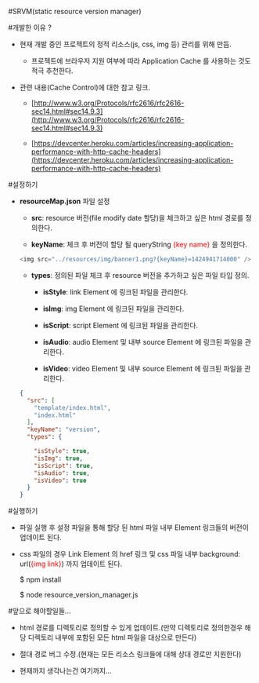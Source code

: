
#SRVM(static resource version manager)

#개발한 이유 ?

- 현재 개발 중인 프로젝트의 정적 리소스(js, css, img 등) 관리를 위해 만듬.

	- 프로젝트에 브라우저 지원 여부에 따라 Application Cache 를 사용하는 것도 적극 추천한다.

- 관련 내용(Cache Control)에 대한 참고 링크.

	- [http://www.w3.org/Protocols/rfc2616/rfc2616-sec14.html#sec14.9.3](http://www.w3.org/Protocols/rfc2616/rfc2616-sec14.html#sec14.9.3)

	- [https://devcenter.heroku.com/articles/increasing-application-performance-with-http-cache-headers](https://devcenter.heroku.com/articles/increasing-application-performance-with-http-cache-headers)

#설정하기

- **resourceMap.json** 파일 설정

	- **src**: resource 버전(file modify date 할당)을 체크하고 싶은 html 경로를 정의한다.

	- **keyName**: 체크 후 버전이 할당 될 queryString <span style="color:red">{key name}</span> 을 정의한다.
	```javascript
	<img src="../resources/img/banner1.png?{keyName}=1424941714000" />
	```
	- **types**: 정의된 파일 체크 후 resource 버전을 추가하고 싶은 파일 타입 정의.

		- **isStyle**: link Element 에 링크된 파일을 관리한다.

		- **isImg**: img Element 에 링크된 파일을 관리한다.

		- **isScript**: script Element 에 링크된 파일을 관리한다.

		- **isAudio**: audio Element 및 내부 source Element 에 링크된 파일을 관리한다.

		- **isVideo**: video Element 및 내부 source Element 에 링크된 파일을 관리한다.

	```json
	{
	  "src": [
		"template/index.html",
		"index.html"
	  ],
	  "keyName": "version",
	  "types": {

		"isStyle": true,
		"isImg": true,
		"isScript": true,
		"isAudio": true,
		"isVideo": true
	  }
	}
	```
	
#실행하기

- 파일 실행 후 설정 파일을 통해 할당 된 html 파일 내부 Element 링크들의 버전이 업데이트 된다.

- css 파일의 경우 Link Element 의 href 링크 및 css 파일 내부 background: url(<span style="color:red">{img link}</span>) 까지 업데이트 된다.

	$ npm install
	
	$ node resource_version_manager.js

#앞으로 해야할일들...

- html 경로를 디렉토리로 정의할 수 있게 업데이트.(만약 디렉토리로 정의한경우 해당 디렉토리 내부에 포함된 모든 html 파일을 대상으로 만든다)

- 절대 경로 버그 수정.(현재는 모든 리소스 링크들에 대해 상대 경로만 지원한다)

- 현재까지 생각나는건 여기까지...






























